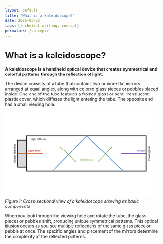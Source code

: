 ```yaml
---
layout: default
title: "What is a kaleidoscope?"
date: 2025-03-02
tags: [technical writing, concept]
permalink: /concept/
---
```


# What is a kaleidoscope?

**A kaleidoscope is a handheld optical device that creates symmetrical and colorful patterns through the reflection of light.**

The device consists of a tube that contains two or more flat mirrors arranged at equal angles, along with colored glass pieces or pebbles placed inside. One end of the tube features a frosted glass or semi-translucent plastic cover, which diffuses the light entering the tube. The opposite end has a small viewing hole.

![Diagram of a kaleidoscope showing the placement its main components: viewing hole, mirrors, and colored objects](../assets/images/kaleidoscope-diagram.png)
*Figure 1: Cross-sectional view of a kaleidoscope showing its basic components*

When you look through the viewing hole and rotate the tube, the glass pieces or pebbles shift, producing unique symmetrical patterns. This optical illusion occurs as you see multiple reflections of the same glass piece or pebble at once. The specific angles and placement of the mirrors determine the complexity of the reflected patterns.